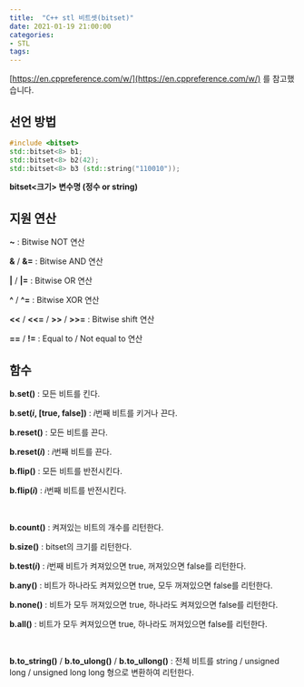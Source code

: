 ```yaml
---
title:  "C++ stl 비트셋(bitset)"
date: 2021-01-19 21:00:00
categories: 
- STL
tags:
---
```




[https://en.cppreference.com/w/](https://en.cppreference.com/w/) 를 참고했습니다.



## 선언 방법

```c++
#include <bitset> 
std::bitset<8> b1;
std::bitset<8> b2(42);
std::bitset<8> b3 (std::string("110010"));
```

**bitset\<크기\> 변수명 (정수 or string)**



## 지원 연산

**~** : Bitwise NOT 연산

**&** / **&=** : Bitwise AND 연산

**\|** / **\|=** : Bitwise OR 연산

**^** / **^=** : Bitwise XOR 연산

**\<<** / **\<<=** / **\>>** / **\>>=** : Bitwise shift 연산

**==** / **!=** : Equal to / Not equal to 연산



## 함수

**b.set()** : 모든 비트를 킨다.

**b.set($i$, [true, false])** : $i$번째 비트를 키거나 끈다.

**b.reset()** : 모든 비트를 끈다.

**b.reset($i$)** : $i$번째 비트를 끈다.

**b.flip()** : 모든 비트를 반전시킨다.

**b.flip($i$)** : $i$번째 비트를 반전시킨다.

<br/>

**b.count()** : 켜져있는 비트의 개수를 리턴한다.

**b.size()** : bitset의 크기를 리턴한다.

**b.test($i$)** : $i$번째 비트가 켜져있으면 true, 꺼져있으면 false를 리턴한다.

**b.any()**  : 비트가 하나라도 켜져있으면 true, 모두 꺼져있으면 false를 리턴한다.

**b.none()** : 비트가 모두 꺼져있으면 true, 하나라도 켜져있으면 false를 리턴한다.

**b.all()** : 비트가 모두 켜져있으면 true, 하나라도 꺼져있으면 false를 리턴한다.

<br/>

**b.to_string()** / **b.to_ulong()** / **b.to_ullong()** : 전체 비트를 string / unsigned long / unsigned long long 형으로 변환하여 리턴한다.
